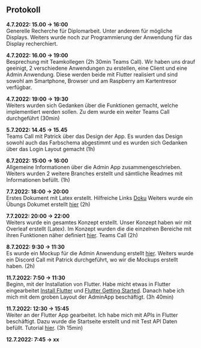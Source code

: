 ## Protokoll

**4.7.2022: 15.00 -> 16:00** <br>
Generelle Recherche für Diplomarbeit. Unter anderem für mögliche Displays. Weiters wurde noch zur Programmierung der Anwendung für das Display recherchiert. 

**4.7.2022: 16.00 -> 19:00** <br>
Besprechung mit Teamkollegen (2h 30min Teams Call). Wir haben uns drauf geeinigt, 2 verschiedene Anwendungen zu erstellen, eine Client und eine Admin Anwendung. Diese werden beide mit Flutter realisiert und sind sowohl am Smartphone, Browser und am Raspberry am Kartentresor verfügbar. 

**4.7.2022: 19:00 -> 19:30** <br>
Weiters wurden sich Gedanken über die Funktionen gemacht, welche implementiert werden sollen. Zu dem wurde ein weiter Teams Call durchgeführt (30min)

**5.7.2022: 14.45 -> 15.45** <br>
Teams Call mit Patrick über das Design der App. Es wurden das Design sowohl auch das Farbschema abgestimmt und es wurden sich Gedanken über das Login Layout gemacht (1h)

**6.7.2022: 15:00 -> 16:00** <br>
Allgemeine Informationen über die Admin App zusammengeschrieben. Weiters wurden 2 weitere Branches erstellt und sämtliche Readmes mit Informationen befüllt. (1h)

**7.7.2022: 18:00 -> 20:00** <br>
Erstes Dokument mit Latex erstellt. Hilfreiche Links [Doku](https://www.overleaf.com/learn/latex/Line_breaks_and_blank_spaces#Page_breaks) Weiters wurde ein Übungs Dokumet erstellt [hier](https://www.overleaf.com/project/62c5bdaad31d926d54df41dd) (2h)

**7.7.2022: 20:00 -> 22:00** <br>
Weiters wurde ein gesamtes Konzept erstellt. Unser Konzept haben wir mit Overleaf erstellt (Latex). Im Konzept wurden die die einzelnen Bereiche mit ihren Funktionen näher definiert [hier](https://www.overleaf.com/project/62b5849dc59dc86e3368e022). Teams Call (2h)

**8.7.2022: 9:30 -> 11:30** <br>
Es wurde ein Mockup für die Admin Anwendung erstellt [hier](https://github.com/litec-thesis/2223-thesis-5abhit-zoecbe_mayrjo_grupa-cardstorage/blob/main/doc/Mockups/admin_login_mockup.pdf). Weiters wurde ein Discord Call mit Patrick durchgeführt, wo wir die Mockups erstellt haben. (2h)

**11.7.2022: 7:50 -> 11:30** <br>
Beginn, mit der Installation von Flutter. Habe micht etwas in Flutter eingearbeitet [Install Flutter](https://docs.flutter.dev/get-started/install) und [Flutter Getting Started](https://docs.flutter.dev/get-started/codelab). Danach habe ich mich mit dem groben Layout der AdminApp beschäftigt. (3h 40min)

**11.7.2022: 12:30 -> 15:45** <br>
Weiter an der Flutter App gearbeitet. Ich habe mich mit APIs in Flutter beschäftigt. Dazu wurde die Startseite erstellt und mit Test API Daten befüllt. Tutorial [hier](https://flutterforyou.com/how-to-fetch-data-from-api-and-show-in-flutter-listview/). (3h 15min)

**12.7.2022: 7:45 -> xx** <br>

